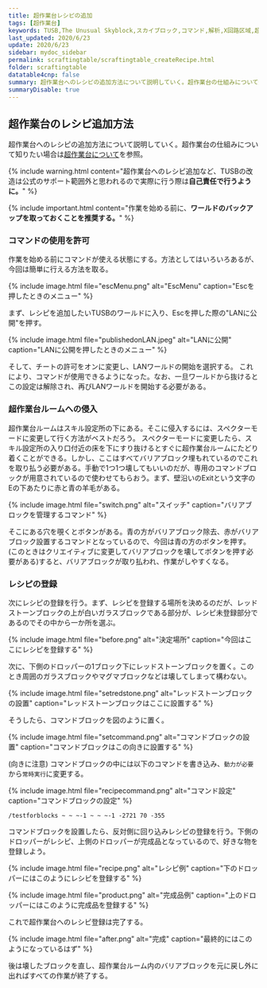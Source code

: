 ```yaml
---
title: 超作業台レシピの追加
tags: [超作業台]
keywords: TUSB,The Unusual Skyblock,スカイブロック,コマンド,解析,X回路区域,超作業台
last_updated: 2020/6/23
update: 2020/6/23
sidebar: mydoc_sidebar
permalink: scraftingtable/scraftingtable_createRecipe.html
folder: scraftingtable
datatable4cnp: false
summary: 超作業台へのレシピの追加方法について説明していく。超作業台の仕組みについて知りたい場合は超作業台についてを参照。
summaryDisable: true
---
```


## 超作業台のレシピ追加方法

超作業台へのレシピの追加方法について説明していく。超作業台の仕組みについて知りたい場合は[超作業台について]({{site.baseurl}}/scraftingtable/scraftingtable_about.html)を参照。

{% include warning.html content="超作業台へのレシピ追加など、TUSBの改造は公式のサポート範囲外と思われるので実際に行う際は**自己責任で行うように。**" %}

{% include important.html content="作業を始める前に、**ワールドのバックアップを取っておくことを推奨する。**" %}

### コマンドの使用を許可

作業を始める前にコマンドが使える状態にする。方法としてはいろいろあるが、今回は簡単に行える方法を取る。

{% include image.html file="escMenu.png" alt="EscMenu" caption="Escを押したときのメニュー" %}

まず、レシピを追加したいTUSBのワールドに入り、Escを押した際の"LANに公開"を押す。

{% include image.html file="publishedonLAN.jpeg" alt="LANに公開" caption="LANに公開を押したときのメニュー" %}

そして、チートの許可をオンに変更し、LANワールドの開始を選択する。
これにより、コマンドが使用できるようになった。なお、一旦ワールドから抜けるとこの設定は解除され、再びLANワールドを開始する必要がある。

### 超作業台ルームへの侵入

超作業台ルームはスキル設定所の下にある。そこに侵入するには、スペクターモードに変更して行く方法がベストだろう。
スペクターモードに変更したら、スキル設定所の入り口付近の床を下にすり抜けるとすぐに超作業台ルームにたどり着くことができる。しかし、ここはすべてバリアブロック埋もれているのでこれを取り払う必要がある。手動で1つ1つ壊してもいいのだが、専用のコマンドブロックが用意されているので使わせてもらおう。まず、壁沿いのExitという文字のEの下あたりに赤と青の羊毛がある。

{% include image.html file="switch.png" alt="スイッチ" caption="バリアブロックを管理するコマンド" %}

そこにある穴を覗くとボタンがある。青の方がバリアブロック除去、赤がバリアブロック設置するコマンドとなっているので、今回は青の方のボタンを押す。(このときはクリエイティブに変更してバリアブロックを壊してボタンを押す必要がある)すると、バリアブロックが取り払われ、作業がしやすくなる。

### レシピの登録

次にレシピの登録を行う。まず、レシピを登録する場所を決めるのだが、レッドストーンブロックの上が白いガラスブロックである部分が、レシピ未登録部分であるのでその中から一か所を選ぶ。

{% include image.html file="before.png" alt="決定場所" caption="今回はここにレシピを登録する" %}

次に、下側のドロッパーの1ブロック下にレッドストーンブロックを置く。このとき周囲のガラスブロックやマグマブロックなどは壊してしまって構わない。

{% include image.html file="setredstone.png" alt="レッドストーンブロックの設置" caption="レッドストーンブロックはここに設置する" %}

そうしたら、コマンドブロックを図のように置く。

{% include image.html file="setcommand.png" alt="コマンドブロックの設置" caption="コマンドブロックはこの向きに設置する" %}

(向きに注意) コマンドブロックの中には以下のコマンドを書き込み、`動力が必要`から`常時実行`に変更する。

{% include image.html file="recipecommand.png" alt="コマンド設定" caption="コマンドブロックの設定" %}

```minecraftcommand
/testforblocks ~ ~ ~-1 ~ ~ ~-1 -2721 70 -355
```

コマンドブロックを設置したら、反対側に回り込みレシピの登録を行う。下側のドロッパーがレシピ、上側のドロッパーが完成品となっているので、好きな物を登録しよう。

{% include image.html file="recipe.png" alt="レシピ例" caption="下のドロッパーにはこのようにレシピを登録する" %}

{% include image.html file="product.png" alt="完成品例" caption="上のドロッパーにはこのように完成品を登録する" %}

これで超作業台へのレシピ登録は完了する。

{% include image.html file="after.png" alt="完成" caption="最終的にはこのようになっているはず" %}

後は壊したブロックを直し、超作業台ルーム内のバリアブロックを元に戻し外に出ればすべての作業が終了する。
